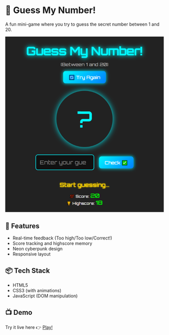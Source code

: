 # 🎯 Guess My Number!

A fun mini-game where you try to guess the secret number between 1 and 20.

![Game screenshot](guessMyNumber.png)

## 🚀 Features
- Real-time feedback (Too high/Too low/Correct!)
- Score tracking and highscore memory
- Neon cyberpunk design
- Responsive layout

## 📦 Tech Stack
- HTML5
- CSS3 (with animations)
- JavaScript (DOM manipulation)

## 📺 Demo
Try it live here 👉 [Play!](https://suharev-98.github.io/guessMyNumber/)

